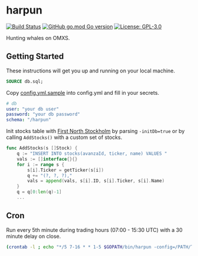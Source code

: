 # harpun
[![Build Status](https://travis-ci.com/80-am/harpun.svg?branch=master&status=started)](https://travis-ci.com/80-am/harpun)
[![GitHub go.mod Go version](https://img.shields.io/github/go-mod/go-version/80-am/harpun)](https://golang.org/)
[![License: GPL-3.0](https://img.shields.io/github/license/80-am/harpun)](https://opensource.org/licenses/GPL-3.0)

Hunting whales on OMXS.

## Getting Started
These instructions will get you up and running on your local machine.

```sql
SOURCE db.sql;
```

Copy [config.yml.sample](config.yml.sample) into config.yml and fill in your secrets.

```yml
# db
user: "your db user"
password: "your db password"
schema: "/harpun"
```

Init stocks table with [First North Stockholm](http://www.nasdaqomxnordic.com/shares/listed-companies/first-north) by parsing `-initDb=true` or by calling `AddStocks()` with a custom set of stocks.
```go
func AddStocks(s []Stock) {
	q := "INSERT INTO stocks(avanzaId, ticker, name) VALUES "
	vals := []interface{}{}
	for i := range s {
		s[i].Ticker = getTicker(s[i])
		q += "(?, ?, ?),"
		vals = append(vals, s[i].ID, s[i].Ticker, s[i].Name)
	}
    q = q[0:len(q)-1]
    ...
```

## Cron
Run every 5th minute during trading hours (07:00 - 15:30 UTC) with a 30 minute delay on close.

```bash
(crontab -l ; echo "*/5 7-16 * * 1-5 $GOPATH/bin/harpun -config=/PATH/TO/CONFIG/config.yml") | crontab -
```

